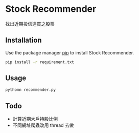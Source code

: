 # Stock Recommender

找出近期投信連買之股票

## Installation

Use the package manager [pip](https://pip.pypa.io/en/stable/) to install Stock Recommender.

```bash
pip install -r requirement.txt
```

## Usage

```python
pythomn recommender.py
```

## Todo
* 計算近期大戶持股比例
* 不同網址爬蟲改用 thread 去做

